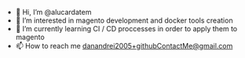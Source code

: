 - 👋 Hi, I’m @alucardatem
- 👀 I’m interested in magento development and docker tools creation
- 🌱 I’m currently learning CI / CD proccesses in order to apply them to magento
- 📫 How to reach me danandrei2005+githubContactMe@gmail.com

<!---
alucardatem/alucardatem is a ✨ special ✨ repository because its `README.md` (this file) appears on your GitHub profile.
You can click the Preview link to take a look at your changes.
--->
